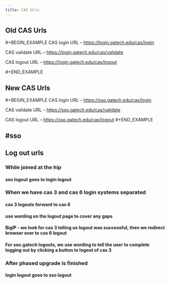 ```yaml
---
title: CAS Urls
---
```


## Old CAS Urls
#+BEGIN_EXAMPLE
CAS login URL – https://login.gatech.edu/cas/login 

CAS validate URL – https://login.gatech.edu/cas/validate 

CAS logout URL – https://login.gatech.edu/cas/logout

#+END_EXAMPLE
## New CAS Urls
#+BEGIN_EXAMPLE
CAS login URL – https://sso.gatech.edu/cas/login 

CAS validate URL – https://sso.gatech.edu/cas/validate 

CAS logout URL – https://sso.gatech.edu/cas/logout
#+END_EXAMPLE
## #sso
## Log out urls
### While joined at the hip
#### sso logout goes to login logout
### When we have cas 3 and cas 6 login systems separated
#### cas 3 logouts forward to cas 6
#### use wording on the logout page to cover any gaps
#### BigIP - we look for cas 3 telling us logout was successful, then we redirect browser over to cas 6 logout
#### For sso.gatech logouts, we use wording to tell the user to complete logging out by clicking a button to logout of cas 3
### After phased upgrade is finished
#### login logout goes to sso logout
